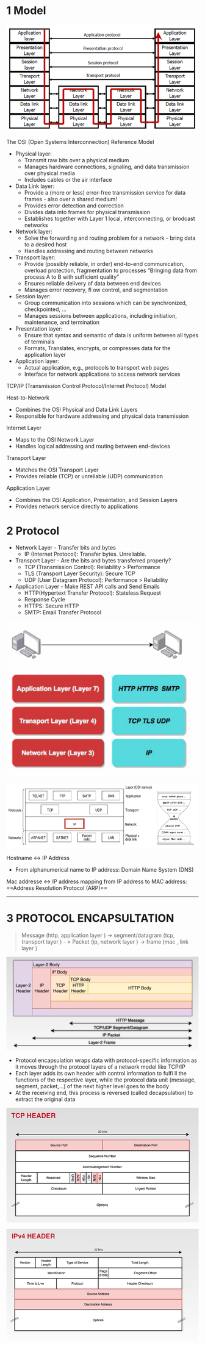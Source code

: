 
# 1 Model

![](image/Pasted%20image%2020241031220138.png)

The OSI (Open Systems Interconnection) Reference Model
- Physical layer: 
    - Transmit raw bits over a physical medium
    - Manages hardware connections, signaling, and data transmission over physical media
    - Includes cables or the air interface
- Data Link layer: 
    - Provide a (more or less) error-free transmission service for data frames - also over a shared medium!
    - Provides error detection and correction
    - Divides data into frames for physical transmission
    - Establishes together with Layer 1 local, interconnecting, or brodcast networks
- Network layer: 
    - Solve the forwarding and routing problem for a network - bring data to a desired host
    - Handles addressing and routing between networks
- Transport layer: 
    - Provide (possibly reliable, in order) end-to-end communication, overload protection, fragmentation to processes “Bringing data from process A to B with sufficient quality”
    - Ensures reliable delivery of data between end devices
    - Manages error recovery, fl ow control, and segmentation
- Session layer: 
    - Group communication into sessions which can be synchronized, checkpointed, …
    - Manages sessions between applications, including initiation, maintenance, and termination
- Presentation layer: 
    - Ensure that syntax and semantic of data is uniform between all types of terminals
    - Formats, Translates, encrypts, or compresses data for the application layer
- Application layer: 
    - Actual application, e.g., protocols to transport web pages
    - Interface for network applications to access network services



TCP/IP (Transmission Control Protocol/Internet Protocol) Model

Host-to-Network
- Combines the OSI Physical and Data Link Layers
- Responsible for hardware addressing and physical data transmission

Internet Layer
- Maps to the OSI Network Layer
- Handles logical addressing and routing between end-devices

Transport Layer
- Matches the OSI Transport Layer
- Provides reliable (TCP) or unreliable (UDP) communication

Application Layer
- Combines the OSI Application, Presentation, and Session Layers
- Provides network service directly to applications


# 2 Protocol 

- Network Layer - Transfer bits and bytes
    - IP (Internet Protocol): Transfer bytes. Unreliable.
- Transport Layer - Are the bits and bytes transferred properly?
    - TCP (Transmission Control): Reliability > Performance
    - TLS (Transport Layer Security): Secure TCP
    - UDP (User Datagram Protocol): Performance > Reliability
- Application Layer - Make REST API calls and Send Emails
    - HTTP(Hypertext Transfer Protocol): Stateless Request
    - Response Cycle
    - HTTPS: Secure HTTP
    - SMTP: Email Transfer Protocol

![](image/Pasted%20image%2020241111082935.png)




![](image/Pasted%20image%2020241031220442.png)



Hostname <->  IP Address
- From alphanumerical name to IP address: Domain Name System (DNS)

Mac addresse <->   IP address 
mapping from IP address to MAC address: ==Address Resolution Protocol (ARP)==


----

# 3 PROTOCOL ENCAPSULTATION

> Message (http, application layer ) -> segment/datagram (tcp, transport layer ) - > Packet  (ip, network layer )  -> frame  (mac , link layer )


![](image/Pasted%20image%2020241201000351.png)


- Protocol encapsulation wraps data with protocol-specific information as it moves through the protocol layers of a network model like TCP/IP
- Each layer adds its own header with control information to fulfi ll the functions of the respective layer, while the protocol data unit (message, segment, packet,...) of the next higher level goes to the body
- At the receiving end, this process is reversed (called decapsulation) to extract the original data

![](image/Pasted%20image%2020241201000718.png)

![](image/Pasted%20image%2020241201000711.png)



